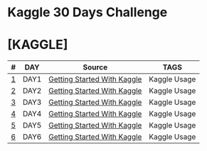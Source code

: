 # Kaggle 30 Days Challenge

# [KAGGLE]

|  #   | DAY |                            Source                            |      TAGS      |
| :--: | :-----: | :--------------------------------------------------------------------------------------------------: | :------------: |
|  [1](https://github.com/thk-lightman/Kaggle30Challenge/blob/master/Day01%20To%20be%20a%20contributor.ipynb)   | DAY1 | [Getting Started With Kaggle](https://www.kaggle.com/alexisbcook/getting-started-with-kaggle) | Kaggle Usage |
|  [2](https://github.com/thk-lightman/Kaggle30Challenge/blob/master/Day01%20To%20be%20a%20contributor.ipynb)   | DAY2 | [Getting Started With Kaggle](https://www.kaggle.com/alexisbcook/getting-started-with-kaggle) | Kaggle Usage |
|  [3](https://github.com/thk-lightman/Kaggle30Challenge/blob/master/Day01%20To%20be%20a%20contributor.ipynb)   | DAY3 | [Getting Started With Kaggle](https://www.kaggle.com/alexisbcook/getting-started-with-kaggle) | Kaggle Usage |
|  [4](https://github.com/thk-lightman/Kaggle30Challenge/blob/master/Day01%20To%20be%20a%20contributor.ipynb)   | DAY4 | [Getting Started With Kaggle](https://www.kaggle.com/alexisbcook/getting-started-with-kaggle) | Kaggle Usage |
|  [5](https://github.com/thk-lightman/Kaggle30Challenge/blob/master/Day01%20To%20be%20a%20contributor.ipynb)   | DAY5 | [Getting Started With Kaggle](https://www.kaggle.com/alexisbcook/getting-started-with-kaggle) | Kaggle Usage |
|  [6](https://github.com/thk-lightman/Kaggle30Challenge/blob/master/Day01%20To%20be%20a%20contributor.ipynb)   | DAY6 | [Getting Started With Kaggle](https://www.kaggle.com/alexisbcook/getting-started-with-kaggle) | Kaggle Usage |
